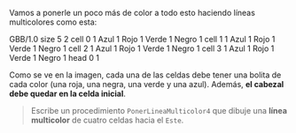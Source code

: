 Vamos a ponerle un poco más de color a todo esto haciendo líneas multicolores como esta:

<gs-board> 
  GBB/1.0 
  size 5 2 
  cell 0 1 Azul 1 Rojo 1 Verde 1 Negro 1 
  cell 1 1 Azul 1 Rojo 1 Verde 1 Negro 1 
  cell 2 1 Azul 1 Rojo 1 Verde 1 Negro 1 
  cell 3 1 Azul 1 Rojo 1 Verde 1 Negro 1 
  head 0 1 
</gs-board>

Como se ve en la imagen, cada una de las celdas debe tener una bolita de cada color (una roja, una negra, una verde y una azul). Además, **el cabezal debe quedar en la celda inicial**.

> Escribe un procedimiento `PonerLineaMulticolor4` que dibuje una **línea multicolor** de cuatro celdas hacia el `Este`.
